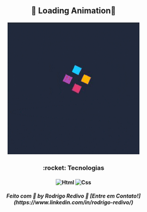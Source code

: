###### <h2 align="center">🚀 Loading Animation🚀</h2>

<h4 align="center">
    <img alt="loading-Animation" title="Loading Animation" src="https://raw.githubusercontent.com/RodrigoRedivo/loading-Animation/master/assets/loading-Animation.gif" width="350px" />
</h4>

<h3 align="center"> 
	:rocket: Tecnologias 
</h3>

<h4 align="center">
  <img alt="Html" title="Html" src="https://cdn.pixabay.com/photo/2017/08/05/11/16/logo-2582748_960_720.png" width="80px" />
  <img alt="Css" title="Css" src="https://cdn.pixabay.com/photo/2017/08/05/11/16/logo-2582747_960_720.png" width="80px" />
</h4>

<h5 align="center"> 
Feito com 💜 by Rodrigo Redivo 🤝 [Entre em Contato!](https://www.linkedin.com/in/rodrigo-redivo/)
</h5>
